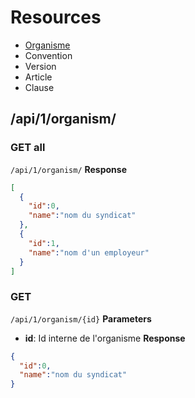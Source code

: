 # Resources

* [Organisme](#organisme)
* Convention
* Version
* Article
* Clause

## /api/1/organism/
### GET all
`/api/1/organism/`
**Response**
```json
[
  {
    "id":0,
    "name":"nom du syndicat"
  },
  {
    "id":1,
    "name":"nom d'un employeur"
  }
]
```
### GET
`/api/1/organism/{id}`
**Parameters**
* **id**: Id interne de l'organisme
**Response**
```json
{
  "id":0,
  "name":"nom du syndicat"
}
```
